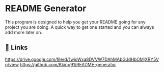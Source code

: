 
# README Generator

This program is designed to help you get your README going for any project you are doing. A quick way to get one started and you can always add more later on.

## 🔗 Links
https://drive.google.com/file/d/1wjoWxa8DVVW7DAhMAbGJdHbOMjXRY5Vq/view
https://github.com/Kking91/README-generator

